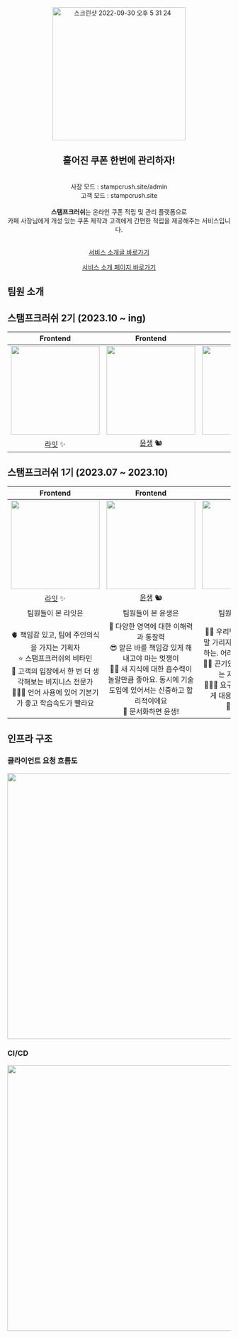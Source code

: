<div align=center>
  <img width="300" alt="스크린샷 2022-09-30 오후 5 31 24" src="https://github.com/woowacourse-teams/2023-stamp-crush/assets/62367797/3779aae1-6cc1-4843-94cc-a5fd949e0a06">
  <h2> 흩어진 쿠폰 한번에 관리하자! </h2>
<br>
사장 모드 : stampcrush.site/admin
<br>
고객 모드 : stampcrush.site
  <br>
  <br>
  <strong>스탬프크러쉬</strong>는 온라인 쿠폰 적립 및 관리 플랫폼으로
  <br>
  카페 사장님에게 개성 있는 쿠폰 제작과 고객에게 간편한 적립을 제공해주는 서비스입니다.
  <br>
  <br>

[서비스 소개글 바로가기](https://github.com/woowacourse-teams/2023-stamp-crush/wiki)

[서비스 소개 페이지 바로가기](https://sites.google.com/woowahan.com/woowacourse-demo-5th/프로젝트/스탬프크러쉬)
</div>

## 팀원 소개

## 스탬프크러쉬 2기 (2023.10 ~ ing)

|                                     Frontend                                      |                                     Frontend                                      |                                      Backend                                       |                                      Backend                                      |     
|:---------------------------------------------------------------------------------:|:---------------------------------------------------------------------------------:|:----------------------------------------------------------------------------------:|:---------------------------------------------------------------------------------:|
| <img src="https://avatars.githubusercontent.com/u/62367797?v=4" alt="" width=200> | <img src="https://avatars.githubusercontent.com/u/56749516?v=4" alt="" width=200> | <img src="https://avatars.githubusercontent.com/u/107979804?v=4" alt="" width=200> | <img src="https://avatars.githubusercontent.com/u/52229930?v=4" alt="" width=200> |
|                     [라잇](https://github.com/kangyeongmin)  ✨                      |                      [윤생](https://github.com/2yunseong) 🐿️                       |                       [깃짱](https://github.com/eunkeeee)   🌟                       |                       [말랑](https://github.com/shin-mallang)                       |     

## 스탬프크러쉬 1기 (2023.07 ~ 2023.10)

|                                                             Frontend                                                              |                                                                  Frontend                                                                   |                                                                     Frontend                                                                      |                                                              Backend                                                               |                                                                 Backend                                                                  |                                                       Backend                                                        |                                                               Backend                                                                |
|:---------------------------------------------------------------------------------------------------------------------------------:|:-------------------------------------------------------------------------------------------------------------------------------------------:|:-------------------------------------------------------------------------------------------------------------------------------------------------:|:----------------------------------------------------------------------------------------------------------------------------------:|:----------------------------------------------------------------------------------------------------------------------------------------:|:--------------------------------------------------------------------------------------------------------------------:|:------------------------------------------------------------------------------------------------------------------------------------:|
|                         <img src="https://avatars.githubusercontent.com/u/62367797?v=4" alt="" width=200>                         |                              <img src="https://avatars.githubusercontent.com/u/56749516?v=4" alt="" width=200>                              |                                 <img src="https://avatars.githubusercontent.com/u/90092440?v=4" alt="" width=200>                                 |                         <img src="https://avatars.githubusercontent.com/u/107979804?v=4" alt="" width=200>                         | <img src="https://github.com/woowacourse-teams/2023-stamp-crush/assets/91937954/2be0f555-b276-4ebe-ae21-986d42b7e407" alt="" width=200>  |                  <img src="https://avatars.githubusercontent.com/u/62167801?v=4" alt="" width=200>                   |                          <img src="https://avatars.githubusercontent.com/u/91937954?v=4" alt="" width=200>                           |
|                                             [라잇](https://github.com/kangyeongmin)  ✨                                              |                                                   [윤생](https://github.com/2yunseong) 🐿️                                                    |                                                      [레고](https://github.com/regularPark) 🦦                                                      |                                               [깃짱](https://github.com/eunkeeee)   🌟                                               |                                                 [하디](https://github.com/jundonghyuk) 🌰                                                  |                                         [레오](https://github.com/youngh0) 🐆                                          |                                                 [제나](https://github.com/yenawee) 🌱                                                  |
|                                                            팀원들이 본 라잇은                                                             |                                                                 팀원들이 본 윤생은                                                                  |                                                                    팀원들이 본 레고는                                                                     |                                                             팀원들이 본 깃짱은                                                             |                                                                팀원들이 본 하디는                                                                |                                                      팀원들이 본 레오는                                                      |                                                              팀원들이 본 제나는                                                              |
| 🫀 책임감 있고, 팀에 주인의식을 가지는 기획자 <br/> ⭐️ 스탬프크러쉬의 비타민 <br/> 🤔 고객의 입장에서 한 번 더 생각해보는 비지니스 전문가 <br/> 👩🏻‍💻 언어 사용에 있어 기본기가 좋고 학습속도가 빨라요 | 👀 다양한 영역에 대한 이해력과 통찰력 <br/> 😎 맡은 바를 책임감 있게 해내고야 마는 멋쟁이 <br/> 🧑‍💻 새 지식에 대한 흡수력이 놀랄만큼 좋아요. 동시에 기술 도입에 있어서는 신중하고 합리적이에요 <br/> 📃 문서화하면 윤생! | 🧑🏻 우리팀 큰아빠. 밤, 낮, 주말 가리지 않고 성실하게 개발하는. 어려운 기능도 뚝딱뚝딱 <br/> 💪🏻 끈기있게 문제를 해결하려는 자세가 인상깊다 <br/> 👨🏻‍💻 요구사항 변동에 유연하게 대응할 수 있는 개발자 <br/> 🐛 버그 학살자 | 😆 분위기 메이커 <br/> 👑 엣지케이스의 여왕. 생각지도 못한 부분까지 고려하는 경우가 많아서 놀랄 때가 많아요 <br/> ✒️ 스탬프크러쉬 회고 장인. 모든 일을 글로서 정리하는 능력이 탁월한. <br/> 🎉 아이디어 뱅크 | 🔫 문제 해결사 <br/> 🙂 상수(constant) 같은 느낌이에요. 감정 기복없이 항상 꾸준하게 잘해줘요 <br/> 🎤 복잡하고 장황한 회의를 지혜롭고 핵심있게 이끌어가는 mc <br/> 🧐 생각을 깊게 해서 코드 리뷰가 질이 좋아요 | 🥰️ 우리팀 인기쟁이 <br/> 🙌 백엔드 개발자로서 갖춰야 할 여러 스킬들을 두루두루 잘해요 <br/> 💡 반복적인 개발에 지칠 때 새로운 인사이트를 많이 가져오고, 여기저기서 본 지식을 잘 공유해줘요 | 🤝 프론트, 백엔드, 서비스 이용자 사이에서 의견을 부드럽게 조율하는 개발자 <br/> 🗓️ 팀원들이 놓친 부분을 소름돋게 항상 캐치해주는. 분야를 가리지 않고, 전반적인 프로젝트를 점검하고 통솔하는. <br/> 🛠️ 인프라 마스터 

## 인프라 구조

### 클라이언트 요청 흐름도

<img src="https://user-images.githubusercontent.com/91937954/277229657-b86f5bf7-d735-4df0-96de-def921175d09.png" alt="" width=600>

### CI/CD

<img src="https://user-images.githubusercontent.com/91937954/277229537-41fbe767-2bbc-4b3d-ae4b-39e933354d5f.png" alt="" width=600>
